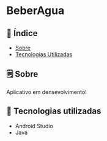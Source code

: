 # BeberAgua


## 📕 Índice

- [Sobre](#-sobre)
- [Tecnologias Utilizadas](#-tecnologias-utilizadas)

## 🗒 Sobre

Aplicativo em densevolvimento! 

## 🚀 Tecnologias utilizadas

- Android Studio
- Java
